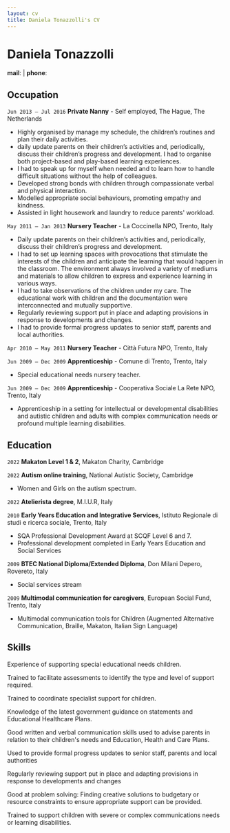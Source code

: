 ```yaml
---
layout: cv
title: Daniela Tonazzolli's CV
---
```

# Daniela Tonazzolli
**mail**: <script type="text/javascript">document.write('\u0064\u002e\u0074\u006f\u006e\u0061\u007a\u007a\u006f\u006c\u006c\u0069\u0040\u0067\u006d\u0061\u0069\u006c\u002e\u0063\u006f\u006d')</script> | **phone**: <script type="text/javascript">document.write('\u0030\u0037\u0033\u0036\u0037\u0020\u0038\u0038\u0037\u0030\u0039\u0033')</script>

## Occupation

`Jun 2013 — Jul 2016`
**Private Nanny** - Self employed, The Hague, The Netherlands

- Highly organised by manage my schedule, the children’s routines and plan their daily activities.
- daily update parents on their children’s activities and, periodically, discuss their children’s progress and development. I had to organise both project-based and play-based learning experiences.
- I had to speak up for myself when needed and to learn how to handle difficult situations without the help of colleagues.
- Developed strong bonds with children through compassionate verbal and physical interaction.
- Modelled appropriate social behaviours, promoting empathy and kindness.
- Assisted in light housework and laundry to reduce parents' workload.

`May 2011 — Jan 2013`
**Nursery Teacher** - La Coccinella NPO, Trento, Italy

- Daily update parents on their children’s activities and, periodically, discuss their children’s progress and development.
- I had to set up learning spaces with provocations that stimulate the interests of
the children and anticipate the learning that would happen in the classroom. The environment always involved a variety of mediums and materials to allow children to express and experience learning in various ways.
- I had to take observations of the children under my care. The educational work with children and the documentation were interconnected and mutually supportive.
- Regularly reviewing support put in place and adapting provisions in response to developments and changes.
- I had to provide formal progress updates to senior staff, parents and local authorities.

`Apr 2010 — May 2011`
**Nursery Teacher** - Città Futura NPO, Trento, Italy

`Jun 2009 — Dec 2009`
**Apprenticeship** - Comune di Trento, Trento, Italy

- Special educational needs nursery teacher.

`Jun 2009 — Dec 2009`
**Apprenticeship** - Cooperativa Sociale La Rete NPO, Trento, Italy

- Apprenticeship in a setting for intellectual or developmental disabilities and autistic children and adults with complex communication needs or profound multiple learning disabilities.

## Education

`2022`
**Makaton Level 1 & 2**, Makaton Charity, Cambridge

`2022`
**Autism online training**, National Autistic Society, Cambridge

- Women and Girls on the autism spectrum.

`2022`
**Atelierista degree**, M.I.U.R, Italy

`2010`
**Early Years Education and Integrative Services**, Istituto Regionale di studi e ricerca sociale, Trento, Italy

- SQA Professional Development Award at SCQF Level 6 and 7.
- Professional development completed in Early Years Education and Social Services

`2009`
**BTEC National Diploma/Extended Diploma**, Don Milani Depero, Rovereto, Italy

- Social services stream

`2009`
**Multimodal communication for caregivers**, European Social Fund, Trento, Italy

- Multimodal communication tools for Children (Augmented Alternative Communication, Braille, Makaton, Italian Sign Language)


## Skills


Experience of supporting special educational needs children.

Trained to facilitate assessments to identify the type and level of support required.

Trained to coordinate specialist support for children.

Knowledge of the latest government guidance on statements and Educational Healthcare Plans.

Good written and verbal communication skills used to advise parents in relation to their children's needs and Education, Health and Care Plans.

Used to provide formal progress updates to senior staff, parents and local authorities

Regularly reviewing support put in place and adapting provisions in response to developments and changes

Good at problem solving: Finding creative solutions to budgetary or resource constraints to ensure appropriate support can be provided.

Trained to support children with severe or complex communications needs or learning disabilities.



<!-- ### Footer

Last updated: May 2013 -->


